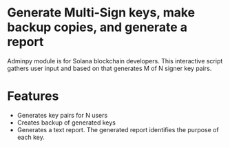 # Generate Multi-Sign keys, make backup copies, and generate a report

Adminpy module is for Solana blockchain developers. This interactive script gathers user input and based on that generates M of N signer key pairs.

# Features
 - Generates key pairs for N users
 - Creates backup of generated keys
 - Generates a text report. The generated report identifies the purpose of each key.

